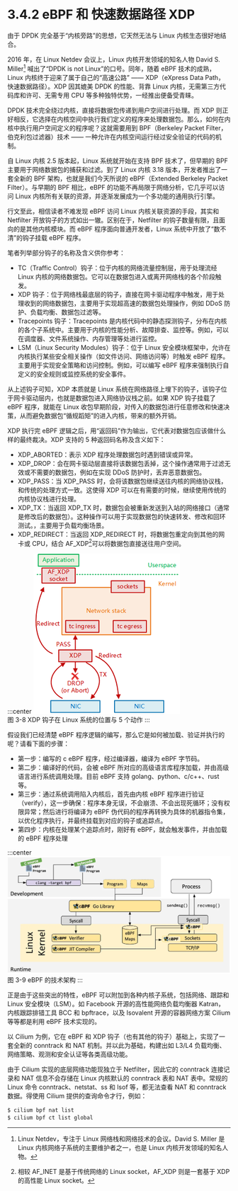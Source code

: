 # 3.4.2 eBPF 和 快速数据路径 XDP 

由于 DPDK 完全基于“内核旁路”的思想，它天然无法与 Linux 内核生态很好地结合。

2016 年，在 Linux Netdev 会议上，Linux 内核开发领域的知名人物 David S. Miller[^1] 喊出了“DPDK is not Linux”的口号。同年，随着 eBPF 技术的成熟，Linux 内核终于迎来了属于自己的“高速公路” —— XDP（eXpress Data Path，快速数据路径）。XDP 因其媲美 DPDK 的性能、背靠 Linux 内核，无需第三方代码库和许可、无需专用 CPU 等多种独特优势，一经推出便备受青睐。

DPDK 技术完全绕过内核，直接将数据包传递到用户空间进行处理。而 XDP 则正好相反，它选择在内核空间中执行我们定义的程序来处理数据包。那么，如何在内核中执行用户空间定义的程序呢？这就需要用到 BPF（Berkeley Packet Filter，伯克利包过滤器）技术 —— 一种允许在内核空间运行经过安全验证的代码的机制。

自 Linux 内核 2.5 版本起，Linux 系统就开始在支持 BPF 技术了，但早期的 BPF 主要用于网络数据包的捕获和过滤。到了 Linux 内核 3.18 版本，开发者推出了一套全新的 BPF 架构，也就是我们今天所说的 eBPF（Extended Berkeley Packet Filter）。与早期的 BPF 相比，eBPF 的功能不再局限于网络分析，它几乎可以访问 Linux 内核所有关联的资源，并逐渐发展成为一个多功能的通用执行引擎。

行文至此，相信读者不难发现 eBPF 访问 Linux 内核关联资源的手段，其实和 Netfilter 开放钩子的方式如出一辙。区别在于，Netfilter 的钩子数量有限，且面向的是其他内核模块。而 eBPF 程序面向普通开发者，Linux 系统中开放了“数不清”的钩子挂载 eBPF 程序。

笔者列举部分钩子的名称及含义供你参考：

- TC（Traffic Control）钩子：位于内核的网络流量控制层，用于处理流经 Linux 内核的网络数据包。它可以在数据包进入或离开网络栈的各个阶段触发。
- XDP 钩子：位于网络栈最底层的钩子，直接在网卡驱动程序中触发，用于处理收到的网络数据包，主要用于实现超高速的数据包处理操作，例如 DDoS 防护、负载均衡、数据包过滤等。
- Tracepoints 钩子：Tracepoints 是内核代码中的静态探测钩子，分布在内核的各个子系统中。主要用于内核的性能分析、故障排查、监控等。例如，可以在调度器、文件系统操作、内存管理等处进行监控。
- LSM（Linux Security Modules）钩子：位于 Linux 安全模块框架中，允许在内核执行某些安全相关操作（如文件访问、网络访问等）时触发 eBPF 程序。主要用于实现安全策略和访问控制。例如，可以编写 eBPF 程序来强制执行自定义的安全规则或监控系统的安全事件。

从上述钩子可知，XDP 本质就是 Linux 系统在网络路径上埋下的钩子，该钩子位于网卡驱动层内，也就是数据包进入网络协议栈之前。如果 XDP 钩子挂载了 eBPF 程序，就能在 Linux 收包早期阶段，对传入的数据包进行任意修改和快速决策，从而避免数据包“循规蹈矩”的进入内核，带来的额外开销。

XDP 执行完 eBPF 逻辑之后，用“返回码”作为输出，它代表对数据包应该做什么样的最终裁决。XDP 支持的 5 种返回码名称及含义如下：

- XDP_ABORTED：表示 XDP 程序处理数据包时遇到错误或异常。
- XDP_DROP：会在网卡驱动层直接将该数据包丢掉，这个操作通常用于过滤无效或不需要的数据包，例如在实现 DDoS 防护时，丢弃恶意数据包。
- XDP_PASS：当 XDP_PASS 时，会将该数据包继续送往内核的网络协议栈，和传统的处理方式一致。这使得 XDP 可以在有需要的时候，继续使用传统的内核协议栈进行处理。
- XDP_TX：当返回 XDP_TX 时，数据包会被重新发送到入站的网络接口（通常是修改后的数据包）。这种操作可以用于实现数据包的快速转发、修改和回环测试。，主要用于负载均衡场景。
- XDP_REDIRECT：当返回 XDP_REDIRECT 时，将数据包重定向到其他的网卡或 CPU，结合 AF_XDP[^2]可以将数据包直接送往用户空间。

:::center
  ![](../assets/xdp.png)<br/>
 图 3-8 XDP 钩子在 Linux 系统的位置与 5 个动作
:::

假设我们已经清楚 eBPF 程序逻辑的编写，那么它是如何被加载、验证并执行的呢？请看下面的步骤：

- 第一步：编写的 c eBPF 程序，经过编译器，编译为 eBPF 字节码。
- 第二步：编译好的代码，会被 eBPF 所对应的高级语言库程序加载，并由高级语言进行系统调用处理。目前 eBPF 支持 golang、python、c/c++、rust 等。
- 第三步：通过系统调用陷入内核后，首先由内核 eBPF 程序进行验证（verify），这一步确保：程序本身无误，不会崩溃、不会出现死循环；没有权限异常；然后进行将编译为 eBPF 伪代码的程序再转换为具体的机器指令集，以优化程序执行，并最终挂载到对应的钩子或追踪点。
- 第四步：内核在处理某个追踪点时，刚好有 eBPF，就会触发事件，并由加载的 eBPF 程序处理

:::center
  ![](../assets/ebpf-go.webp)<br/>
 图 3-9 eBPF 的技术架构
:::

正是由于这些突出的特性，eBPF 可以附加到各种内核子系统，包括网络、跟踪和 Linux 安全模块（LSM）。如 Facebook 开源的高性能网络负载均衡器 Katran，内核跟踪排错工具 BCC 和 bpftrace，以及 Isovalent 开源的容器网络方案 Cilium 等等都是利用 eBPF 技术实现的。

以 Cilium 为例，它在 eBPF 和 XDP 钩子（也有其他的钩子）基础上，实现了一套全新的 conntrack 和 NAT 机制。并以此为基础，构建出如 L3/L4 负载均衡、网络策略、观测和安全认证等各类高级功能。

由于 Cilium 实现的底层网络功能现独立于 Netfilter，因此它的 conntrack 连接记录和 NAT 信息不会存储在 Linux 内核默认的 conntrack 表和 NAT 表中。常规的 Linux 命令 conntrack、netstat、ss 和 lsof 等，都无法查看 NAT 和 conntrack 数据。得使用 Cilium 提供的查询命令才行，例如：

```bash
$ cilium bpf nat list
$ cilium bpf ct list global
```

[^1]: Linux Netdev，专注于 Linux 网络栈和网络技术的会议。David S. Miller 是 Linux 内核网络子系统的主要维护者之一，也是 Linux 内核开发领域的知名人物。
[^2]: 相较 AF_INET 是基于传统网络的 Linux socket，AF_XDP 则是一套基于 XDP 的高性能 Linux socket。
